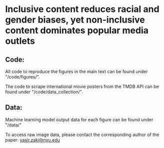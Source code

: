 # Inclusive content reduces racial and gender biases, yet non-inclusive content dominates popular media outlets

## Code:
All code to reproduce the figures in the main text can be found under "/code/figures/".

The code to scrape international movie posters from the TMDB API can be found under "/code/data_collection/".

## Data:
Machine learning model output data for each figure can be found under "/data/"

To access raw image data, please contact the corresponding author of the paper: yasir.zaki@nyu.edu
